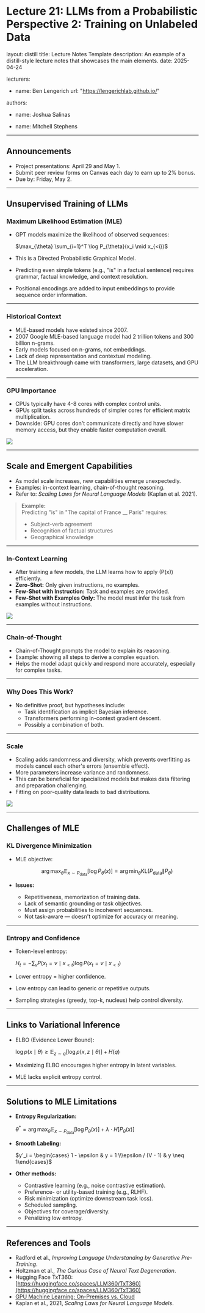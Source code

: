 # Lecture 21: LLMs from a Probabilistic Perspective 2: Training on Unlabeled Data

layout: distill
title: Lecture Notes Template
description: An example of a distill-style lecture notes that showcases the main elements.
date: 2025-04-24

lecturers:
  - name: Ben Lengerich
    url: "https://lengerichlab.github.io/"

authors:
  - name: Joshua Salinas

  - name: Mitchell Stephens


---

## Announcements

- Project presentations: April 29 and May 1.
- Submit peer review forms on Canvas each day to earn up to 2% bonus.
- Due by: Friday, May 2.

---

## Unsupervised Training of LLMs

### Maximum Likelihood Estimation (MLE)

- GPT models maximize the likelihood of observed sequences:

  $\max_{\theta} \sum_{i=1}^T \log P_{\theta}(x_i \mid x_{<i})$

- This is a Directed Probabilistic Graphical Model.
- Predicting even simple tokens (e.g., "is" in a factual sentence) requires grammar, factual knowledge, and context resolution.
- Positional encodings are added to input embeddings to provide sequence order information.

---

### Historical Context

- MLE-based models have existed since 2007.
- 2007 Google MLE-based language model had 2 trillion tokens and 300 billion n-grams.
- Early models focused on n-grams, not embeddings.
- Lack of deep representation and contextual modeling.
- The LLM breakthrough came with transformers, large datasets, and GPU acceleration.

---

### GPU Importance

- CPUs typically have 4-8 cores with complex control units.
- GPUs split tasks across hundreds of simpler cores for efficient matrix multiplication.
- Downside: GPU cores don't communicate directly and have slower memory access, but they enable faster computation overall.

<img src="{{ '/assets/img/notes/lecture-21/notesimage1.png' | relative_url }}" />

---

## Scale and Emergent Capabilities

- As model scale increases, new capabilities emerge unexpectedly.
- Examples: in-context learning, chain-of-thought reasoning.
- Refer to: *Scaling Laws for Neural Language Models* (Kaplan et al. 2021).

> **Example:**  
> Predicting "is" in "The capital of France __ Paris" requires:
> - Subject-verb agreement
> - Recognition of factual structures
> - Geographical knowledge

---

### In-Context Learning

- After training a few models, the LLM learns how to apply \(P(x)\) efficiently.
- **Zero-Shot:** Only given instructions, no examples.
- **Few-Shot with Instruction:** Task and examples are provided.
- **Few-Shot with Examples Only:** The model must infer the task from examples without instructions.

<img src="{{ '/assets/img/notes/lecture-21/notesimage2.png' | relative_url }}" />

---

### Chain-of-Thought

- Chain-of-Thought prompts the model to explain its reasoning.
- Example: showing all steps to derive a complex equation.
- Helps the model adapt quickly and respond more accurately, especially for complex tasks.

---

### Why Does This Work?

- No definitive proof, but hypotheses include:
  - Task identification as implicit Bayesian inference.
  - Transformers performing in-context gradient descent.
  - Possibly a combination of both.

---

### Scale

- Scaling adds randomness and diversity, which prevents overfitting as models cancel each other's errors (ensemble effect).
- More parameters increase variance and randomness.
- This can be beneficial for specialized models but makes data filtering and preparation challenging.
- Fitting on poor-quality data leads to bad distributions.

<img src="{{ '/assets/img/notes/lecture-21/notesimage3.png' | relative_url }}" />

---

## Challenges of MLE

### KL Divergence Minimization

- MLE objective:

  $$
  \arg\max_{\theta} \mathbb{E}_{x \sim P_{\text{data}}}[\log P_{\theta}(x)] = \arg\min_{\theta} \text{KL}(P_{\text{data}} \| P_{\theta})
  $$


- **Issues:**
  - Repetitiveness, memorization of training data.
  - Lack of semantic grounding or task objectives.
  - Must assign probabilities to incoherent sequences.
  - Not task-aware — doesn't optimize for accuracy or meaning.

---

### Entropy and Confidence

- Token-level entropy:

  $H_t = -\sum_v P(x_t = v \mid x_{<t}) \log P(x_t = v \mid x_{<t})$

- Lower entropy = higher confidence.
- Low entropy can lead to generic or repetitive outputs.
- Sampling strategies (greedy, top-k, nucleus) help control diversity.

---

## Links to Variational Inference

- ELBO (Evidence Lower Bound):

  $\log p(x \mid \theta) \geq \mathbb{E}_{z \sim q}[\log p(x,z \mid \theta)] + H(q)$

- Maximizing ELBO encourages higher entropy in latent variables.
- MLE lacks explicit entropy control.

---

## Solutions to MLE Limitations

- **Entropy Regularization:**

  $\theta^* = \arg\max_{\theta} \mathbb{E}_{x \sim P_{\text{data}}}[\log P_{\theta}(x)] + \lambda \cdot H[P_{\theta}(x)]$

- **Smooth Labeling:**

  $y'_i = \begin{cases} 1 - \epsilon & y = 1 \\\epsilon / (V - 1) & y \neq 1\end{cases}$

- **Other methods:**
  - Contrastive learning (e.g., noise contrastive estimation).
  - Preference- or utility-based training (e.g., RLHF).
  - Risk minimization (optimize downstream task loss).
  - Scheduled sampling.
  - Objectives for coverage/diversity.
  - Penalizing low entropy.

---

## References and Tools

- Radford et al., *Improving Language Understanding by Generative Pre-Training*.
- Holtzman et al., *The Curious Case of Neural Text Degeneration*.
- Hugging Face TxT360: [https://huggingface.co/spaces/LLM360/TxT360](https://huggingface.co/spaces/LLM360/TxT360)
- [GPU Machine Learning: On-Premises vs. Cloud](https://mobidev.biz/blog/gpu-machine-learning-on-premises-vs-cloud)
- Kaplan et al., 2021, *Scaling Laws for Neural Language Models*.
